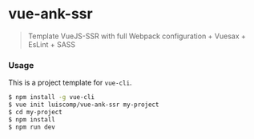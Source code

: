 # vue-ank-ssr
> Template VueJS-SSR with full Webpack configuration + Vuesax + EsLint + SASS

### Usage
This is a project template for `vue-cli`.
``` bash 
$ npm install -g vue-cli
$ vue init luiscomp/vue-ank-ssr my-project
$ cd my-project
$ npm install
$ npm run dev
```